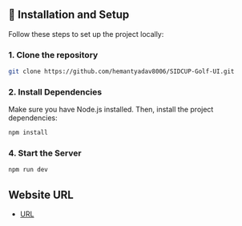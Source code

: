 ## 🔧 Installation and Setup

Follow these steps to set up the project locally:

### 1. Clone the repository

```bash
git clone https://github.com/hemantyadav8006/SIDCUP-Golf-UI.git
```

### 2. Install Dependencies

Make sure you have Node.js installed. Then, install the project dependencies:

```bash
npm install
```

### 4. Start the Server

```bash
npm run dev
```

## Website URL

- [URL](https://hemantyadav8006.github.io/SIDCUP-Golf-UI/)
